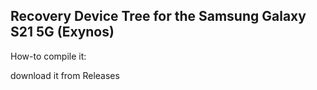 ## Recovery Device Tree for the Samsung Galaxy S21 5G (Exynos)

How-to compile it:

download it from Releases
